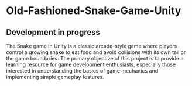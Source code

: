 # Old-Fashioned-Snake-Game-Unity

## Development in progress

The Snake game in Unity is a classic arcade-style game where players control a growing snake to eat food and avoid collisions with its own tail or the game boundaries. The primary objective of this project is to provide a learning resource for game development enthusiasts, especially those interested in understanding the basics of game mechanics and implementing simple gameplay features.